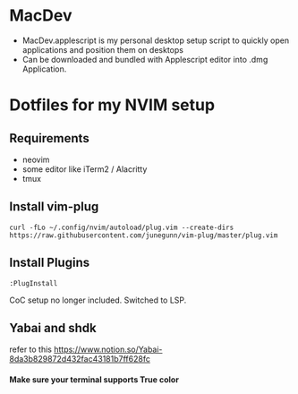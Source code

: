 # MacDev
- MacDev.applescript is my personal desktop setup script to quickly open applications and position them on desktops
- Can be downloaded and bundled with Applescript editor into .dmg Application.



# Dotfiles for my NVIM setup

## Requirements
- neovim
- some editor like iTerm2 / Alacritty
- tmux

## Install vim-plug
```
curl -fLo ~/.config/nvim/autoload/plug.vim --create-dirs https://raw.githubusercontent.com/junegunn/vim-plug/master/plug.vim
```

## Install Plugins
```
:PlugInstall
```
CoC setup no longer included. Switched to LSP.



## Yabai and shdk
refer to this https://www.notion.so/Yabai-8da3b829872d432fac43181b7ff628fc


#### Make sure your terminal supports True color

